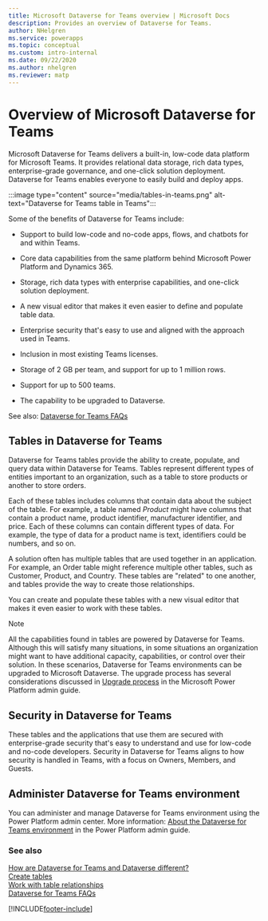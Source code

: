 ```yaml
---
title: Microsoft Dataverse for Teams overview | Microsoft Docs
description: Provides an overview of Dataverse for Teams.
author: NHelgren
ms.service: powerapps
ms.topic: conceptual
ms.custom: intro-internal
ms.date: 09/22/2020
ms.author: nhelgren
ms.reviewer: matp
---
```

# Overview of Microsoft Dataverse for Teams

Microsoft Dataverse for Teams delivers a built-in, low-code data platform for Microsoft Teams. It provides relational data storage, rich data types, enterprise-grade governance, and one-click solution deployment. Dataverse for Teams enables everyone to easily build and deploy apps.

:::image type="content" source="media/tables-in-teams.png" alt-text="Dataverse for Teams table in Teams":::

Some of the benefits of Dataverse for Teams include:

- Support to build low-code and no-code apps, flows, and chatbots for and within Teams.

- Core data capabilities from the same platform behind Microsoft Power Platform and Dynamics 365.

- Storage, rich data types with enterprise capabilities, and one-click solution deployment.

- A new visual editor that makes it even easier to define and populate table data.

- Enterprise security that's easy to use and aligned with the approach used in Teams.

- Inclusion in most existing Teams licenses.

- Storage of 2 GB per team, and support for up to 1 million rows.

- Support for up to 500 teams.

- The capability to be upgraded to Dataverse.

See also: [Dataverse for Teams FAQs](data-platform-faqs.md)

## Tables in Dataverse for Teams

Dataverse for Teams tables provide the ability to create, populate, and query data within Dataverse for Teams. Tables represent different types of entities important to an organization, such as a table to store products or another to store orders.  

Each of these tables includes columns that contain data about the subject of the table. For example, a table named *Product* might have columns that contain a product name, product identifier, manufacturer identifier, and price. Each of these columns can contain different types of data. For example, the type of data for a product name is text, identifiers could be numbers, and so on.

A solution often has multiple tables that are used together in an application. For example, an Order table might reference multiple other tables, such as Customer, Product, and Country. These tables are "related" to one another, and tables provide the way to create those relationships.

You can create and populate these tables with a new visual editor that makes it even easier to work with these tables.

> [!NOTE]
> All the capabilities found in tables are powered by Dataverse for Teams. Although this will satisfy many situations, in some situations an organization might want to have additional capacity, capabilities, or control over their solution. In these scenarios, Dataverse for Teams environments can be upgraded to Microsoft Dataverse. The upgrade process has several considerations discussed in [Upgrade process](/power-platform/admin/about-teams-environment#upgrade-process) in the Microsoft Power Platform admin guide.

## Security in Dataverse for Teams

These tables and the applications that use them are secured with enterprise-grade security that's easy to understand and use for low-code and no-code developers. Security in Dataverse for Teams aligns to how security is handled in Teams, with a focus on Owners, Members, and Guests.

## Administer Dataverse for Teams environment

You can administer and manage Dataverse for Teams environment using the Power Platform admin center. More information: [About the Dataverse for Teams environment](/power-platform/admin/about-teams-environment) in the Power Platform admin guide.

### See also

[How are Dataverse for Teams and Dataverse different?](data-platform-compare.md) <br />
[Create tables](create-table.md)<br/>
[Work with table relationships](relationships-table.md)<br/>
[Dataverse for Teams FAQs](data-platform-faqs.md)


[!INCLUDE[footer-include](../includes/footer-banner.md)]